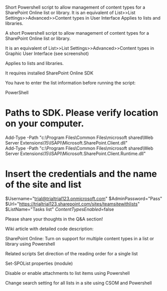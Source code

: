 Short Powershell script to allow management of content types for a SharePoint Online list or library.  It is an equivalent of List>>List Settings>>Advanced>>Content types in User Interface Applies to lists and libraries.

A short Powershell script to allow management of content types for a SharePoint Online list or library.

 

It is an equivalent of List>>List Settings>>Advanced>>Content types in Graphic User Interface (see screenshot)

 



 

 

Applies to lists and libraries.

 

 

It requires installed  SharePoint Online SDK

You have to enter the list information before running the script:

 

PowerShell
# Paths to SDK. Please verify location on your computer. 
Add-Type -Path "c:\Program Files\Common Files\microsoft shared\Web Server Extensions\15\ISAPI\Microsoft.SharePoint.Client.dll"  
Add-Type -Path "c:\Program Files\Common Files\microsoft shared\Web Server Extensions\15\ISAPI\Microsoft.SharePoint.Client.Runtime.dll"  
 
# Insert the credentials and the name of the site and list 
$Username="trial@trialtrial123.onmicrosoft.com" 
$AdminPassword="Pass" 
$Url="https://trialtrial123.sharepoint.com/sites/teamsitewithlists" 
$ListName="Tasks list" 
$ContentTypesEnabled =$false 
 
 

 

Please share your thoughts in the Q&A section!

 

Wiki article with detailed code description:
 

SharePoint Online: Turn on support for multiple content types in a list or library using Powershell

 

Related scripts
Set direction of the reading order for a single list

Set-SPOList properties (module)

Disable or enable attachments to list items using Powershell

Change search setting for all lists in a site using CSOM and Powershell

 
